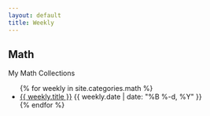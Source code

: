 ```yaml
---
layout: default
title: Weekly
---
```


## Math

My Math Collections

<ul class="posts">
  {% for weekly in site.categories.math %}
    <li class="post">
      <a href="{{ weekly.url }}">{{ weekly.title }}</a>
      <time class="publish-date" datetime="{{ weekly.date | date: '%F' }}">
        {{ weekly.date | date: "%B %-d, %Y" }}
      </time>
    </li>
  {% endfor %}
</ul>
